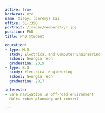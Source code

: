 ```yaml
---
active: true
kerberos: xyc
name: Xiaoyi (Jeremy) Cai
office: 31-235G
portrait: /images/members/xyc.jpg
position: PhD
title: PhD Student

education:
- type: M.S.
  study: Electrical and Computer Engineering
  school: Georgia Tech
  graduation: 2019
- type: B.S.
  study: Electrical Engineering
  school: Georgia Tech
  graduation: 2017

interests:
- Safe navigation in off-road environment
- Multi-robot planning and control

--- 
```


